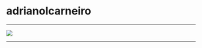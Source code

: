 # adrianolcarneiro <a href="https://www.linkedin.com/in/csadriano/"><img width="15" height="15" src="https://img-premium.flaticon.com/png/512/174/174857.png?token=exp=1622850123~hmac=69de152dcc3adaeb03cf92ac567a4d09"></a> 

<hr>
<a href="https://github.com/adrianolcarneiro"><img src="https://coverfiles.alphacoders.com/172/thumb-1920-172880.jpg"></a>
<hr>


  
